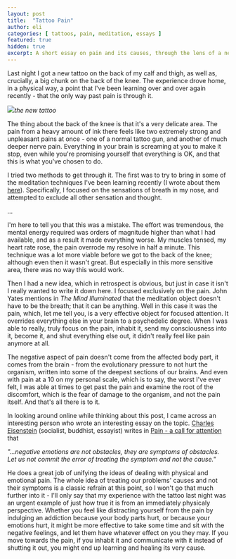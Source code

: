 ```yaml
---
layout: post
title:  "Tattoo Pain"
author: eli
categories: [ tattoos, pain, meditation, essays ]
featured: true
hidden: true
excerpt: A short essay on pain and its causes, through the lens of a new tattoo.
---
```


Last night I got a new tattoo on the back of my calf and thigh, as well as, crucially, a big chunk on the back of the knee. The experience drove home, in a physical way, a point that I've been learning over and over again recently - that the only way past pain is through it.

![]({{site.baseurl}}/assets/images/tattoo1.jpg)*the new tattoo*

The thing about the back of the knee is that it's a very delicate area. The pain from a heavy amount of ink there feels like two extremely strong and unpleasant pains at once - one of a normal tattoo gun, and another of much deeper nerve pain. Everything in your brain is screaming at you to make it stop, even while you're promising yourself that everything is OK, and that this is what you've chosen to do.

I tried two methods to get through it. The first was to try to bring in some of the meditation techniques I've been learning recently (I wrote about them [here]({{site.baseurl}}/blog/on-meditation)). Specifically, I focused on the sensations of breath in my nose, and attempted to exclude all other sensation and thought.

...

I'm here to tell you that this was a mistake. The effort was tremendous, the mental energy required was orders of magnitude higher than what I had available, and as a result it made everything worse. My muscles tensed, my heart rate rose, the pain overrode my resolve in half a minute. This technique was a lot more viable before we got to the back of the knee; although even then it wasn't great. But especially in this more sensitive area, there was no way this would work.

Then I had a new idea, which in retrospect is obvious, but just in case it isn't I really wanted to write it down here. I focused exclusively on the pain. John Yates mentions in _The Mind Illuminated_ that the meditation object doesn't have to be the breath; that it can be anything. Well in this case it was the pain, which, let me tell you, is a very effective object for focused attention. It overrides everything else in your brain to a psychedelic degree. When I was able to really, truly focus on the pain, inhabit it, send my consciousness into it, become it, and shut everything else out, it didn't really feel like pain anymore at all.

The negative aspect of pain doesn't come from the affected body part, it comes from the brain - from the evolutionary pressure to not hurt the organism, written into some of the deepest sections of our brains. And even with pain at a 10 on my personal scale, which is to say, the worst I've ever felt, I was able at times to get past the pain and examine the root of the discomfort, which is the fear of damage to the organism, and not the pain itself. And that's all there is to it.

In looking around online while thinking about this post, I came across an interesting person who wrote an interesting essay on the topic. [Charles Eisenstein](https://en.wikipedia.org/wiki/Charles_Eisenstein) (socialist, buddhist, essayist) writes in [Pain - a call for attention](https://charleseisenstein.org/essays/pain-a-call-for-attention/) that 

_"...negative emotions are not obstacles, they are symptoms of obstacles. Let us not commit the error of treating the symptom and not the cause."_

He does a great job of unifying the ideas of dealing with physical and emotional pain. The whole idea of treating our problems' causes and not their symptoms is a classic refrain at this point, so I won't go that much further into it - I'll only say that my experience with the tattoo last night was an urgent example of just how true it is from an immediately physicaly perspective. Whether you feel like distracting yourself from the pain by indulging an addiction because your body parts hurt, or because your emotions hurt, it might be more effective to take some time and sit with the negative feelings, and let them have whatever effect on you they may. If you move towards the pain, if you inhabit it and communicate with it instead of shutting it out, you might end up learning and healing its very cause.